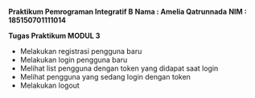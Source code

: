 **Praktikum Pemrograman Integratif B**
**Nama : Amelia Qatrunnada**
**NIM  : 185150701111014**

**Tugas Praktikum MODUL 3**
- Melakukan registrasi pengguna baru
- Melakukan login pengguna baru
- Melihat list pengguna dengan token yang didapat saat login
- Melihat pengguna yang sedang login dengan token
- Melakukan logout
